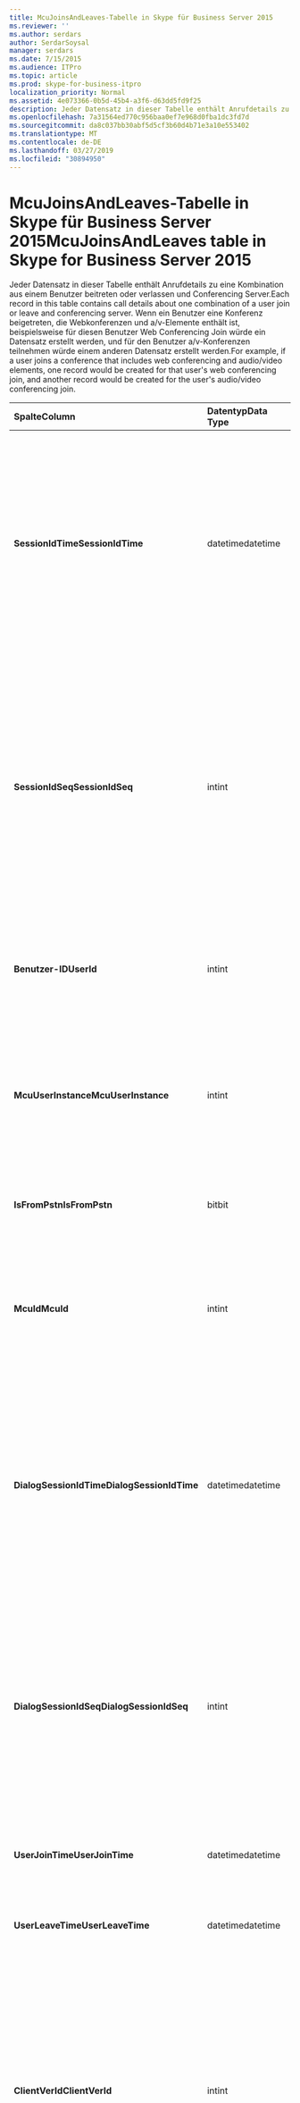 ```yaml
---
title: McuJoinsAndLeaves-Tabelle in Skype für Business Server 2015
ms.reviewer: ''
ms.author: serdars
author: SerdarSoysal
manager: serdars
ms.date: 7/15/2015
ms.audience: ITPro
ms.topic: article
ms.prod: skype-for-business-itpro
localization_priority: Normal
ms.assetid: 4e073366-0b5d-45b4-a3f6-d63dd5fd9f25
description: Jeder Datensatz in dieser Tabelle enthält Anrufdetails zu eine Kombination aus einem Benutzer beitreten oder verlassen und Conferencing Server. Wenn ein Benutzer eine Konferenz beigetreten, die Webkonferenzen und a/v-Elemente enthält ist, beispielsweise für diesen Benutzer Web Conferencing Join würde ein Datensatz erstellt werden, und für den Benutzer a/v-Konferenzen teilnehmen würde einem anderen Datensatz erstellt werden.
ms.openlocfilehash: 7a31564ed770c956baa0ef7e968d0fba1dc3fd7d
ms.sourcegitcommit: da8c037bb30abf5d5cf3b60d4b71e3a10e553402
ms.translationtype: MT
ms.contentlocale: de-DE
ms.lasthandoff: 03/27/2019
ms.locfileid: "30894950"
---
```

# <a name="mcujoinsandleaves-table-in-skype-for-business-server-2015"></a><span data-ttu-id="76055-104">McuJoinsAndLeaves-Tabelle in Skype für Business Server 2015</span><span class="sxs-lookup"><span data-stu-id="76055-104">McuJoinsAndLeaves table in Skype for Business Server 2015</span></span>
 
<span data-ttu-id="76055-105">Jeder Datensatz in dieser Tabelle enthält Anrufdetails zu eine Kombination aus einem Benutzer beitreten oder verlassen und Conferencing Server.</span><span class="sxs-lookup"><span data-stu-id="76055-105">Each record in this table contains call details about one combination of a user join or leave and conferencing server.</span></span> <span data-ttu-id="76055-106">Wenn ein Benutzer eine Konferenz beigetreten, die Webkonferenzen und a/v-Elemente enthält ist, beispielsweise für diesen Benutzer Web Conferencing Join würde ein Datensatz erstellt werden, und für den Benutzer a/v-Konferenzen teilnehmen würde einem anderen Datensatz erstellt werden.</span><span class="sxs-lookup"><span data-stu-id="76055-106">For example, if a user joins a conference that includes web conferencing and audio/video elements, one record would be created for that user's web conferencing join, and another record would be created for the user's audio/video conferencing join.</span></span>
  
|<span data-ttu-id="76055-107">**Spalte**</span><span class="sxs-lookup"><span data-stu-id="76055-107">**Column**</span></span>|<span data-ttu-id="76055-108">**Datentyp**</span><span class="sxs-lookup"><span data-stu-id="76055-108">**Data Type**</span></span>|<span data-ttu-id="76055-109">**Schlüssel/Index**</span><span class="sxs-lookup"><span data-stu-id="76055-109">**Key/Index**</span></span>|<span data-ttu-id="76055-110">**Details**</span><span class="sxs-lookup"><span data-stu-id="76055-110">**Details**</span></span>|
|:-----|:-----|:-----|:-----|
|<span data-ttu-id="76055-111">**SessionIdTime**</span><span class="sxs-lookup"><span data-stu-id="76055-111">**SessionIdTime**</span></span> <br/> |<span data-ttu-id="76055-112">datetime</span><span class="sxs-lookup"><span data-stu-id="76055-112">datetime</span></span>  <br/> |<span data-ttu-id="76055-113">Primär, Fremd</span><span class="sxs-lookup"><span data-stu-id="76055-113">Primary, Foreign</span></span>  <br/> |<span data-ttu-id="76055-114">Zeitpunkt des Konferenz-Instanz.</span><span class="sxs-lookup"><span data-stu-id="76055-114">Time of conference instance.</span></span> <span data-ttu-id="76055-115">Zusammen mit **SessionIdSeq** verwendet zur eindeutigen Identifizierung eine Konferenz-Instanz.</span><span class="sxs-lookup"><span data-stu-id="76055-115">Used in conjunction with **SessionIdSeq** to uniquely identify a conference instance.</span></span> <span data-ttu-id="76055-116">[Conferences-Tabelle in Skype für Business Server 2015](conferences.md) Weitere Informationen finden Sie.</span><span class="sxs-lookup"><span data-stu-id="76055-116">See the [Conferences table in Skype for Business Server 2015](conferences.md) for more information.</span></span> <br/> |
|<span data-ttu-id="76055-117">**SessionIdSeq**</span><span class="sxs-lookup"><span data-stu-id="76055-117">**SessionIdSeq**</span></span> <br/> |<span data-ttu-id="76055-118">int</span><span class="sxs-lookup"><span data-stu-id="76055-118">int</span></span>  <br/> |<span data-ttu-id="76055-119">Primär, Fremd</span><span class="sxs-lookup"><span data-stu-id="76055-119">Primary, Foreign</span></span>  <br/> |<span data-ttu-id="76055-120">ID-Nummer zum Identifizieren der Konferenz-Instanz.</span><span class="sxs-lookup"><span data-stu-id="76055-120">ID number to identify the conference instance.</span></span> <span data-ttu-id="76055-121">In Verbindung mit **SessionIdTime** verwendet, um eine Instanz der Konferenz eindeutig zu identifizieren.</span><span class="sxs-lookup"><span data-stu-id="76055-121">Used in conjunction with **SessionIdTime** to uniquely identify a conference instance.</span></span> <span data-ttu-id="76055-122">[Conferences-Tabelle in Skype für Business Server 2015](conferences.md) Weitere Informationen finden Sie.</span><span class="sxs-lookup"><span data-stu-id="76055-122">See the [Conferences table in Skype for Business Server 2015](conferences.md) for more information.</span></span> <br/> |
|<span data-ttu-id="76055-123">**Benutzer-ID**</span><span class="sxs-lookup"><span data-stu-id="76055-123">**UserId**</span></span> <br/> |<span data-ttu-id="76055-124">int</span><span class="sxs-lookup"><span data-stu-id="76055-124">int</span></span>  <br/> |<span data-ttu-id="76055-125">Primär, Fremd</span><span class="sxs-lookup"><span data-stu-id="76055-125">Primary, Foreign</span></span>  <br/> |<span data-ttu-id="76055-126">Eindeutige Zahl, die diesen Benutzer identifiziert.</span><span class="sxs-lookup"><span data-stu-id="76055-126">Unique number identifying this user.</span></span> <span data-ttu-id="76055-127">Finden Sie in der [Tabelle Benutzer](users.md) Weitere Informationen.</span><span class="sxs-lookup"><span data-stu-id="76055-127">See the [Users table](users.md) for more information.</span></span> <br/> |
|<span data-ttu-id="76055-128">**McuUserInstance**</span><span class="sxs-lookup"><span data-stu-id="76055-128">**McuUserInstance**</span></span> <br/> |<span data-ttu-id="76055-129">int</span><span class="sxs-lookup"><span data-stu-id="76055-129">int</span></span>  <br/> |<span data-ttu-id="76055-130">Primary</span><span class="sxs-lookup"><span data-stu-id="76055-130">Primary</span></span>  <br/> |<span data-ttu-id="76055-131">Wenn ein Benutzer auf mehreren Computern oder Geräten gleichzeitig angemeldet ist, die Benutzer/Geräte-Kombination eindeutig von McuUserInstance identifiziert.</span><span class="sxs-lookup"><span data-stu-id="76055-131">If a user is logged on at multiple computers or devices at once, McuUserInstance uniquely identifies the user/device combination.</span></span>  <br/> |
|<span data-ttu-id="76055-132">**IsFromPstn**</span><span class="sxs-lookup"><span data-stu-id="76055-132">**IsFromPstn**</span></span> <br/> |<span data-ttu-id="76055-133">bit</span><span class="sxs-lookup"><span data-stu-id="76055-133">bit</span></span>  <br/> | <br/> |<span data-ttu-id="76055-134">Gibt an, ob der Benutzer aus dem FESTNETZ Beitritt oder nicht.</span><span class="sxs-lookup"><span data-stu-id="76055-134">Whether the user is joining from a PSTN or not.</span></span>  <br/> |
|<span data-ttu-id="76055-135">**McuId**</span><span class="sxs-lookup"><span data-stu-id="76055-135">**McuId**</span></span> <br/> |<span data-ttu-id="76055-136">int</span><span class="sxs-lookup"><span data-stu-id="76055-136">int</span></span>  <br/> |<span data-ttu-id="76055-137">Primär, Fremd</span><span class="sxs-lookup"><span data-stu-id="76055-137">Primary, Foreign</span></span>  <br/> |<span data-ttu-id="76055-138">Eindeutige Zahl, die Konferenzserver identifiziert.</span><span class="sxs-lookup"><span data-stu-id="76055-138">Unique number identifying this conferencing server.</span></span> <span data-ttu-id="76055-139">[Mcus-Tabelle in Skype für Business Server 2015](mcus.md) Weitere Informationen finden Sie.</span><span class="sxs-lookup"><span data-stu-id="76055-139">See the [Mcus table in Skype for Business Server 2015](mcus.md) for more information.</span></span> <br/> |
|<span data-ttu-id="76055-140">**DialogSessionIdTime**</span><span class="sxs-lookup"><span data-stu-id="76055-140">**DialogSessionIdTime**</span></span> <br/> |<span data-ttu-id="76055-141">datetime</span><span class="sxs-lookup"><span data-stu-id="76055-141">datetime</span></span>  <br/> |<span data-ttu-id="76055-142">Ausländisch</span><span class="sxs-lookup"><span data-stu-id="76055-142">Foreign</span></span>  <br/> |<span data-ttu-id="76055-143">Zeitpunkt der sitzungsanforderung.</span><span class="sxs-lookup"><span data-stu-id="76055-143">Time of session request.</span></span> <span data-ttu-id="76055-144">Zusammen mit **SessionIdSeq** verwendet zur eindeutigen Identifizierung eine Sitzung.</span><span class="sxs-lookup"><span data-stu-id="76055-144">Used in conjunction with **SessionIdSeq** to uniquely identify a session.</span></span> <span data-ttu-id="76055-145">Finden Sie unter der [Dialogs-Tabelle in Skype für Business Server 2015](dialogs.md) Weitere Informationen.</span><span class="sxs-lookup"><span data-stu-id="76055-145">See the [Dialogs table in Skype for Business Server 2015](dialogs.md) for more information.</span></span> <br/> |
|<span data-ttu-id="76055-146">**DialogSessionIdSeq**</span><span class="sxs-lookup"><span data-stu-id="76055-146">**DialogSessionIdSeq**</span></span> <br/> |<span data-ttu-id="76055-147">int</span><span class="sxs-lookup"><span data-stu-id="76055-147">int</span></span>  <br/> |<span data-ttu-id="76055-148">Ausländisch</span><span class="sxs-lookup"><span data-stu-id="76055-148">Foreign</span></span>  <br/> |<span data-ttu-id="76055-149">ID-Nummer, um die Sitzung zu identifizieren.</span><span class="sxs-lookup"><span data-stu-id="76055-149">ID number to identify the session.</span></span> <span data-ttu-id="76055-150">In Verbindung mit **SessionIdTime** verwendet, um eine Sitzung eindeutig zu identifizieren.</span><span class="sxs-lookup"><span data-stu-id="76055-150">Used in conjunction with **SessionIdTime** to uniquely identify a session.</span></span> <span data-ttu-id="76055-151">Finden Sie unter der [Dialogs-Tabelle in Skype für Business Server 2015](dialogs.md) Weitere Informationen.</span><span class="sxs-lookup"><span data-stu-id="76055-151">See the [Dialogs table in Skype for Business Server 2015](dialogs.md) for more information.</span></span> <br/> |
|<span data-ttu-id="76055-152">**UserJoinTime**</span><span class="sxs-lookup"><span data-stu-id="76055-152">**UserJoinTime**</span></span> <br/> |<span data-ttu-id="76055-153">datetime</span><span class="sxs-lookup"><span data-stu-id="76055-153">datetime</span></span>  <br/> | <br/> |<span data-ttu-id="76055-154">Die Zeit, die dieser Benutzer dem Konferenzserver Beitritt.</span><span class="sxs-lookup"><span data-stu-id="76055-154">The time this user joins this conferencing server.</span></span>  <br/> |
|<span data-ttu-id="76055-155">**UserLeaveTime**</span><span class="sxs-lookup"><span data-stu-id="76055-155">**UserLeaveTime**</span></span> <br/> |<span data-ttu-id="76055-156">datetime</span><span class="sxs-lookup"><span data-stu-id="76055-156">datetime</span></span>  <br/> | <br/> |<span data-ttu-id="76055-157">Der Zeitpunkt, zu dem dieser Benutzer Konferenzserver verlässt.</span><span class="sxs-lookup"><span data-stu-id="76055-157">The time this user leaves this conferencing server.</span></span>  <br/> |
|<span data-ttu-id="76055-158">**ClientVerId**</span><span class="sxs-lookup"><span data-stu-id="76055-158">**ClientVerId**</span></span> <br/> |<span data-ttu-id="76055-159">int</span><span class="sxs-lookup"><span data-stu-id="76055-159">int</span></span>  <br/> |<span data-ttu-id="76055-160">Ausländisch</span><span class="sxs-lookup"><span data-stu-id="76055-160">Foreign</span></span>  <br/> |<span data-ttu-id="76055-161">Verwenden Sie Bezeichner, der die Versionsnummer der Clientsoftware gibt an, in der Konferenz.</span><span class="sxs-lookup"><span data-stu-id="76055-161">Identifier that specifies the version number of the client software use in the conference.</span></span> <span data-ttu-id="76055-162">[ClientVersions-Tabelle in Skype für Business Server 2015](clientversions.md) Weitere Informationen finden Sie.</span><span class="sxs-lookup"><span data-stu-id="76055-162">See the [ClientVersions table in Skype for Business Server 2015](clientversions.md) for more information.</span></span> <br/> <span data-ttu-id="76055-163">Dieses Feld wurde in Microsoft Lync Server 2013 eingeführt.</span><span class="sxs-lookup"><span data-stu-id="76055-163">This field was introduced in Microsoft Lync Server 2013.</span></span>  <br/> |
|<span data-ttu-id="76055-164">**ZuletztGeändertUm**</span><span class="sxs-lookup"><span data-stu-id="76055-164">**LastModifiedTime**</span></span> <br/> |<span data-ttu-id="76055-165">DateTime</span><span class="sxs-lookup"><span data-stu-id="76055-165">Datetime</span></span>  <br/> ||<span data-ttu-id="76055-166">Für die interne Verwendung durch den Überwachungsdienst.</span><span class="sxs-lookup"><span data-stu-id="76055-166">For internal use by the Monitoring service.</span></span>  <br/> <span data-ttu-id="76055-167">Dieses Feld wurde in Skype für Business Server 2015 eingeführt.</span><span class="sxs-lookup"><span data-stu-id="76055-167">This field was introduced in Skype for Business Server 2015.</span></span>  <br/> |
   

